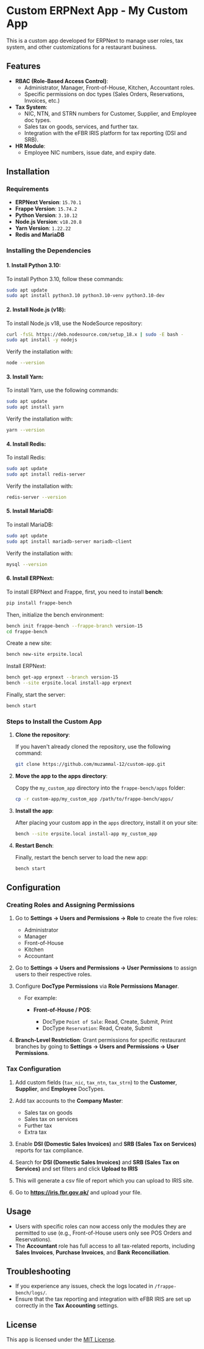 # Custom ERPNext App - My Custom App

This is a custom app developed for ERPNext to manage user roles, tax system, and other customizations for a restaurant business.

## Features

- **RBAC (Role-Based Access Control)**: 
  - Administrator, Manager, Front-of-House, Kitchen, Accountant roles.
  - Specific permissions on doc types (Sales Orders, Reservations, Invoices, etc.)
- **Tax System**:
  - NIC, NTN, and STRN numbers for Customer, Supplier, and Employee doc types.
  - Sales tax on goods, services, and further tax.
  - Integration with the eFBR IRIS platform for tax reporting (DSI and SRB).
- **HR Module**:
  - Employee NIC numbers, issue date, and expiry date.

## Installation

### Requirements

- **ERPNext Version**: `15.70.1`
- **Frappe Version**: `15.74.2` 
- **Python Version**: `3.10.12` 
- **Node.js Version**: `v18.20.8` 
- **Yarn Version**: `1.22.22` 
- **Redis and MariaDB**

### Installing the Dependencies

#### 1. **Install Python 3.10**:
To install Python 3.10, follow these commands:

```bash
sudo apt update
sudo apt install python3.10 python3.10-venv python3.10-dev
````

#### 2. **Install Node.js (v18)**:

To install Node.js v18, use the NodeSource repository:

```bash
curl -fsSL https://deb.nodesource.com/setup_18.x | sudo -E bash -
sudo apt install -y nodejs
```

Verify the installation with:

```bash
node --version
```

#### 3. **Install Yarn**:

To install Yarn, use the following commands:

```bash
sudo apt update
sudo apt install yarn
```

Verify the installation with:

```bash
yarn --version
```

#### 4. **Install Redis**:

To install Redis:

```bash
sudo apt update
sudo apt install redis-server
```

Verify the installation with:

```bash
redis-server --version
```

#### 5. **Install MariaDB**:

To install MariaDB:

```bash
sudo apt update
sudo apt install mariadb-server mariadb-client
```

Verify the installation with:

```bash
mysql --version
```

#### 6. **Install ERPNext**:

To install ERPNext and Frappe, first, you need to install **bench**:

```bash
pip install frappe-bench
```

Then, initialize the bench environment:

```bash
bench init frappe-bench --frappe-branch version-15
cd frappe-bench
```

Create a new site:

```bash
bench new-site erpsite.local
```

Install ERPNext:

```bash
bench get-app erpnext --branch version-15
bench --site erpsite.local install-app erpnext
```

Finally, start the server:

```bash
bench start
```

### Steps to Install the Custom App

1. **Clone the repository**:

   If you haven't already cloned the repository, use the following command:

   ```bash
   git clone https://github.com/muzammal-12/custom-app.git
   ```

2. **Move the app to the apps directory**:

   Copy the `my_custom_app` directory into the `frappe-bench/apps` folder:

   ```bash
   cp -r custom-app/my_custom_app /path/to/frappe-bench/apps/
   ```

3. **Install the app**:

   After placing your custom app in the `apps` directory, install it on your site:

   ```bash
   bench --site erpsite.local install-app my_custom_app
   ```

4. **Restart Bench**:

   Finally, restart the bench server to load the new app:

   ```bash
   bench start
   ```

## Configuration

### Creating Roles and Assigning Permissions

1. Go to **Settings → Users and Permissions → Role** to create the five roles:

   * Administrator
   * Manager
   * Front-of-House
   * Kitchen
   * Accountant

2. Go to **Settings → Users and Permissions → User Permissions** to assign users to their respective roles.

3. Configure **DocType Permissions** via **Role Permissions Manager**.

   * For example:

     * **Front-of-House / POS**:

       * DocType `Point of Sale`: Read, Create, Submit, Print
       * DocType `Reservation`: Read, Create, Submit

4. **Branch-Level Restriction**: Grant permissions for specific restaurant branches by going to **Settings → Users and Permissions → User Permissions**.

### Tax Configuration

1. Add custom fields (`tax_nic`, `tax_ntn`, `tax_strn`) to the **Customer**, **Supplier**, and **Employee** DocTypes.
2. Add tax accounts to the **Company Master**:

   * Sales tax on goods
   * Sales tax on services
   * Further tax
   * Extra tax
3. Enable **DSI (Domestic Sales Invoices)** and **SRB (Sales Tax on Services)** reports for tax compliance.
4. Search for **DSI (Domestic Sales Invoices)** and **SRB (Sales Tax on Services)** and set filters and click **Upload to IRIS**
5. This will generate a csv file of report which you can upload to IRIS site.
6. Go to **https://iris.fbr.gov.pk/** and upload your file.

## Usage

* Users with specific roles can now access only the modules they are permitted to use (e.g., Front-of-House users only see POS Orders and Reservations).
* The **Accountant** role has full access to all tax-related reports, including **Sales Invoices**, **Purchase Invoices**, and **Bank Reconciliation**.

## Troubleshooting

* If you experience any issues, check the logs located in `/frappe-bench/logs/`.
* Ensure that the tax reporting and integration with eFBR IRIS are set up correctly in the **Tax Accounting** settings.

## License

This app is licensed under the [MIT License](LICENSE).

````
